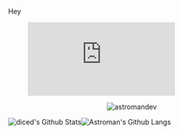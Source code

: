 Hey 
<figure><embed src="https://wakatime.com/share/@018c72b7-5420-49ea-915d-9c6596c53b91/01d041bb-c714-453e-80e7-8050a8d2286d.svg"></embed></figure>
<p align="center"> <img src="https://komarev.com/ghpvc/?username=astromandev&label=Profile%20views&color=0e75b6&style=plastic" alt="astromandev" /> </p>
<img align="center" style="padding:0" src="https://github-readme-stats-diced.vercel.app/api?username=astromandev&show_icons=true&count_private=true&include_all_commits=true&hide=contribs&hide_border=true&hide_title=true&hide_border=true&bg_color=0d1117&text_color=ffffff" alt="diced's Github Stats"><img align="center" style="padding:0" src="https://github-readme-stats-diced.vercel.app/api/top-langs/?username=diced&layout=compact&hide_border=true&hide_border=true&bg_color=0d1117&text_color=ffffff" alt="Astroman's Github Langs">


